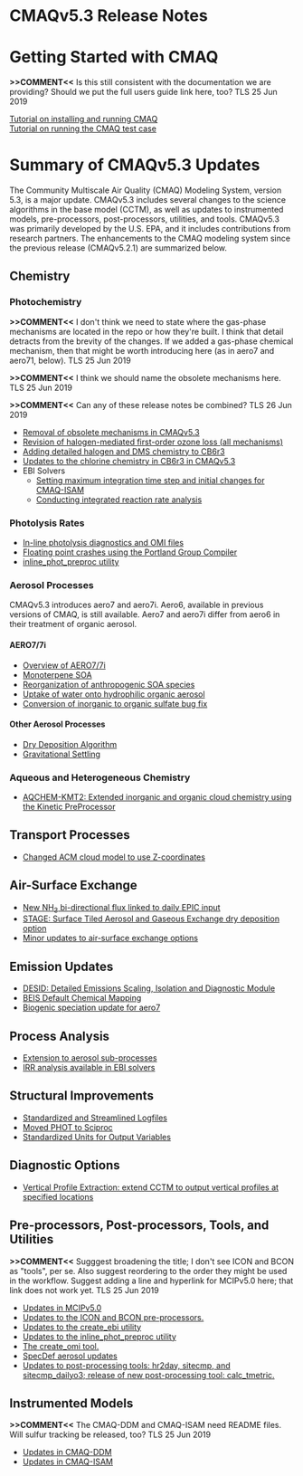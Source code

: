CMAQv5.3 Release Notes 
=====================================

# Getting Started with CMAQ 
**>>COMMENT<<**  Is this still consistent with the documentation we are providing?  Should we put the full users guide link here, too?  TLS 25 Jun 2019

[Tutorial on installing and running CMAQ](../Tutorials/CMAQ_GettingStarted.md)  
[Tutorial on running the CMAQ test case](../Tutorials/CMAQ_Benchmark.md)  

# Summary of CMAQv5.3 Updates

The Community Multiscale Air Quality (CMAQ) Modeling System, version 5.3, is a major update. CMAQv5.3 includes several changes to the science algorithms in the base model (CCTM), as well as updates to instrumented models, pre-processors, post-processors, utilities, and tools. CMAQv5.3 was primarily developed by the U.S. EPA, and it includes contributions from research partners.  The enhancements to the CMAQ modeling system since the previous release (CMAQv5.2.1) are summarized below.

<a id="chemistry"></a>
## Chemistry
### Photochemistry
**>>COMMENT<<** I don't think we need to state where the gas-phase mechanisms are located in the repo or how they're built.  I think that detail detracts from the brevity of the changes.  If we added a gas-phase chemical mechanism, then that might be worth introducing here (as in aero7 and aero71, below).  TLS 25 Jun 2019  

**>>COMMENT<<** I think we should name the obsolete mechanisms here.  TLS 25 Jun 2019

**>>COMMENT<<** Can any of these release notes be combined?  TLS 26 Jun 2019

  * [Removal of obsolete mechanisms in CMAQv5.3](obsolete_mechanisms.md)
  * [Revision of halogen-mediated first-order ozone loss (all mechanisms)](simple_halogen_chemistry.md)
  * [Adding detailed halogen and DMS chemistry to CB6r3](detailed_halogen_and_DMS_chemistry.md)
  * [Updates to the chlorine chemistry in CB6r3 in CMAQv5.3](chlorine_chemistry_CB6r3.md)
  * EBI Solvers
    * [Setting maximum integration time step and initial changes for CMAQ-ISAM](updates_to_create_ebi.md)
    * [Conducting integrated reaction rate analysis](allow_ebi_to_do_IRR_analysis.md)
  
### Photolysis Rates
 * [In-line photolysis diagnostics and OMI files](inline_phot_diagnostic_and_OMI.md)
 * [Floating point crashes using the Portland Group Compiler](inline_phot_pgi_floating_point_crashes.md)
 * [inline_phot_preproc utility](updates_to_inline_phot_preproc.md)
 
### Aerosol Processes
CMAQv5.3 introduces aero7 and aero7i. Aero6, available in previous versions of CMAQ, is still available. Aero7 and aero7i differ from aero6 in their treatment of organic aerosol.
#### AERO7/7i
  * [Overview of AERO7/7i](aero7_overview.md)  
  * [Monoterpene SOA](monoterpene_SOA.md)  
  * [Reorganization of anthropogenic SOA species](anthro_SOA.md)  
  * [Uptake of water onto hydrophilic organic aerosol](organic_water.md)  
  * [Conversion of inorganic to organic sulfate bug fix](inorganicsulfate_iepox_fix.md)  

#### Other Aerosol Processes
  * [Dry Deposition Algorithm](aerosol_dry_deposition.md)  
  * [Gravitational Settling](gravitational_settling.md)  
  
### Aqueous and Heterogeneous Chemistry
 * [AQCHEM-KMT2: Extended inorganic and organic cloud chemistry using the Kinetic PreProcessor](aqchem-kmt2.md)
 
## Transport Processes
 * [Changed ACM cloud model to use Z-coordinates](Z-coords%20for%20ACMcloud.md)
 
## Air-Surface Exchange
 * [New NH<sub>3</sub> bi-directional flux linked to daily EPIC input](M3dry-Bidi.md)
 * [STAGE: Surface Tiled Aerosol and Gaseous Exchange dry deposition option](stage_overview.md)
 * [Minor updates to air-surface exchange options](asx_run_options.md)

## Emission Updates
 * [DESID: Detailed Emissions Scaling, Isolation and Diagnostic Module](emissions_redesign.md)
 * [BEIS Default Chemical Mapping](BEIS_mapping.md)
 * [Biogenic speciation update for aero7](biogenic_apinene.md)

## Process Analysis
 * [Extension to aerosol sub-processes](aerosol_process_analysis.md)
 * [IRR analysis available in EBI solvers](allow_ebi_to_do_IRR_analysis.md)

## Structural Improvements
 * [Standardized and Streamlined Logfiles](logfile.md)
 * [Moved PHOT to Sciproc](move_phot_to_sciproc.md)
 * [Standardized Units for Output Variables](output_units.md)

## Diagnostic Options
 * [Vertical Profile Extraction: extend CCTM to output vertical profiles at specified locations](vertical_extraction.md)

## Pre-processors, Post-processors, Tools, and Utilities
**>>COMMENT<<** Sugggest broadening the title; I don't see ICON and BCON as "tools", per se.  Also suggest reordering to the order they might be used in the workflow.  Suggest adding a line and hyperlink for MCIPv5.0 here; that link does not work yet.  TLS 25 Jun 2019
 * [Updates in MCIPv5.0](updates_to_MCIPv5_0.md)
 * [Updates to the ICON and BCON pre-processors.](updates_to_ICON_BCON.md)
 * [Updates to the create_ebi utility](updates_to_create_ebi.md)
 * [Updates to the inline_phot_preproc utility](updates_to_inline_phot_preproc.md)
 * [The create_omi tool.](Add_create_omi_tool.md)
 * [SpecDef aerosol updates](specdef_aero.md)
 * [Updates to post-processing tools: hr2day, sitecmp, and sitecmp_dailyo3; release of new post-processing tool: calc_tmetric.](postprocessing_tools.md)

 
## Instrumented Models
**>>COMMENT<<** The CMAQ-DDM and CMAQ-ISAM need README files.  Will sulfur tracking be released, too?  TLS 25 Jun 2019
 * [Updates in CMAQ-DDM](updates_to_CMAQ_DDM.md)
 * [Updates in CMAQ-ISAM](updates_to_CMAQ_ISAM.md)



